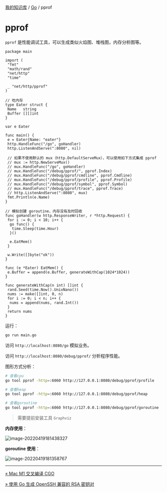 [我的知识库](../README.md) / [Go](zz_generated_mdi.md) / pprof

# pprof

`pprof` 是性能调试工具，可以生成类似火焰图、堆栈图，内存分析图等。

```golang
package main

import (
 "fmt"
 "math/rand"
 "net/http"
 "time"

 _ "net/http/pprof"
)

// 吃内存
type Eater struct {
 Name   string
 Buffer [][]int
}

var e Eater

func main() {
 e = Eater{Name: "eater"}
 http.HandleFunc("/go", goHandler)
 http.ListenAndServe(":8080", nil)

 // 如果不使用默认的 mux（http.DefaultServeMux），可以使用如下方式集成 pprof
 // mux := http.NewServeMux()
 // mux.HandleFunc("/go", goHandler)
 // mux.HandleFunc("/debug/pprof/", pprof.Index)
 // mux.HandleFunc("/debug/pprof/cmdline", pprof.Cmdline)
 // mux.HandleFunc("/debug/pprof/profile", pprof.Profile)
 // mux.HandleFunc("/debug/pprof/symbol", pprof.Symbol)
 // mux.HandleFunc("/debug/pprof/trace", pprof.Trace)
 // http.ListenAndServe(":8080", mux)
 fmt.Println(e.Name)
}

// 模拟创建 goroutine，内存没有及时回收
func goHandler(w http.ResponseWriter, r *http.Request) {
 for i := 0; i < 10; i++ {
  go func() {
   time.Sleep(time.Hour)
  }()

  e.EatMem()
 }

 w.Write([]byte("ok"))
}

func (e *Eater) EatMem() {
 e.Buffer = append(e.Buffer, generateWithCap(1024*1024))
}

func generateWithCap(n int) []int {
 rand.Seed(time.Now().UnixNano())
 nums := make([]int, 0, n)
 for i := 0; i < n; i++ {
  nums = append(nums, rand.Int())
 }
 return nums
}
```

运行：

```bash
go run main.go
```

访问 `http://localhost:8080/go` 模拟业务。

访问 `http://localhost:8080/debug/pprof/` 分析程序性能。

图形方式分析：

```bash
# 查看cpu
go tool pprof -http=:6060 http://127.0.0.1:8080/debug/pprof/profile

# 查看heap
go tool pprof -http=:6060 http://127.0.0.1:8080/debug/pprof/heap

# 查看goroutine
go tool pprof -http=:6060 http://127.0.0.1:8080/debug/pprof/goroutine
```

> 需要提前安装工具 `Graphviz`

**内存使用**：

![image-20220419181438327](https://fs.poneding.com/images/image-20220419181438327.png)

**goroutine 使用**：

![image-20220419181358767](https://fs.poneding.com/images/image-20220419181358767.png)

---
[« Mac M1 交叉编译 CGO](mac-appl-silicon-cross-compile-cgo.md)

[» 使用 Go 生成 OpenSSH 兼容的 RSA 密钥对](ssh-keygen-with-go.md)
